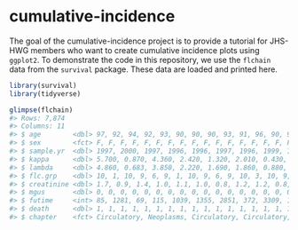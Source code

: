 
<!-- README.md is generated from README.Rmd. Please edit that file -->

# cumulative-incidence

The goal of the cumulative-incidence project is to provide a tutorial
for JHS-HWG members who want to create cumulative incidence plots using
`ggplot2`. To demonstrate the code in this repository, we use the
`flchain` data from the `survival` package. These data are loaded and
printed here.

``` r
library(survival)
library(tidyverse)

glimpse(flchain)
#> Rows: 7,874
#> Columns: 11
#> $ age        <dbl> 97, 92, 94, 92, 93, 90, 90, 90, 93, 91, 96, 90, 90, 97, 90,~
#> $ sex        <fct> F, F, F, F, F, F, F, F, F, F, F, F, F, F, F, F, F, F, F, F,~
#> $ sample.yr  <dbl> 1997, 2000, 1997, 1996, 1996, 1997, 1996, 1999, 1996, 1996,~
#> $ kappa      <dbl> 5.700, 0.870, 4.360, 2.420, 1.320, 2.010, 0.430, 2.470, 1.9~
#> $ lambda     <dbl> 4.860, 0.683, 3.850, 2.220, 1.690, 1.860, 0.880, 2.700, 2.1~
#> $ flc.grp    <dbl> 10, 1, 10, 9, 6, 9, 1, 10, 9, 6, 9, 10, 3, 10, 9, 6, 7, 9, ~
#> $ creatinine <dbl> 1.7, 0.9, 1.4, 1.0, 1.1, 1.0, 0.8, 1.2, 1.2, 0.8, 1.3, 1.1,~
#> $ mgus       <dbl> 0, 0, 0, 0, 0, 0, 0, 0, 0, 0, 0, 0, 0, 0, 0, 0, 0, 0, 0, 0,~
#> $ futime     <int> 85, 1281, 69, 115, 1039, 1355, 2851, 372, 3309, 1326, 2776,~
#> $ death      <dbl> 1, 1, 1, 1, 1, 1, 1, 1, 1, 1, 1, 1, 1, 1, 1, 1, 1, 1, 1, 1,~
#> $ chapter    <fct> Circulatory, Neoplasms, Circulatory, Circulatory, Circulato~
```

